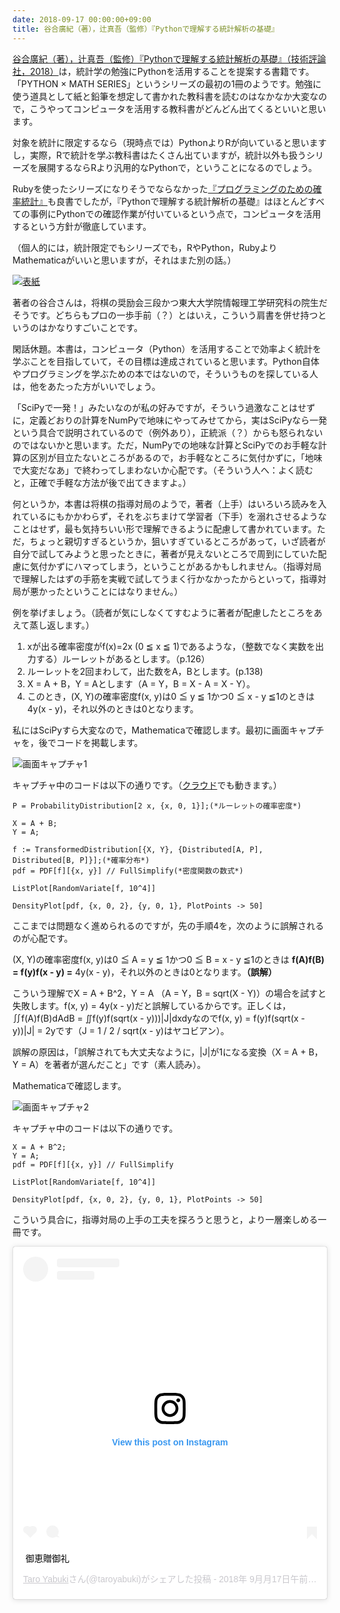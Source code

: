 ```yaml
---
date: 2018-09-17 00:00:00+09:00
title: 谷合廣紀（著），辻真吾（監修）『Pythonで理解する統計解析の基礎』
---
```


[谷合廣紀（著），辻真吾（監修）『Pythonで理解する統計解析の基礎』（技術評論社，2018）](https://www.amazon.co.jp/exec/obidos/asin/4297100495/inquisitor-22/)は，統計学の勉強にPythonを活用することを提案する書籍です。「PYTHON × MATH SERIES」というシリーズの最初の1冊のようです。勉強に使う道具として紙と鉛筆を想定して書かれた教科書を読むのはなかなか大変なので，こうやってコンピュータを活用する教科書がどんどん出てくるといいと思います。

対象を統計に限定するなら（現時点では）PythonよりRが向いていると思いますし，実際，Rで統計を学ぶ教科書はたくさん出ていますが，統計以外も扱うシリーズを展開するならRより汎用的なPythonで，ということになるのでしょう。

Rubyを使ったシリーズになりそうでならなかった[『プログラミングのための確率統計』](https://www.amazon.co.jp/exec/obidos/asin/4274067750/inquisitor-22/)も良書でしたが，『Pythonで理解する統計解析の基礎』はほとんどすべての事例にPythonでの確認作業が付いているという点で，コンピュータを活用するという方針が徹底しています。

（個人的には，統計限定でもシリーズでも，RやPython，RubyよりMathematicaがいいと思いますが，それはまた別の話。）

[![表紙](https://images-fe.ssl-images-amazon.com/images/P/4297100495.09.jpg)](https://www.amazon.co.jp/exec/obidos/asin/4297100495/inquisitor-22/)

著者の谷合さんは，将棋の奨励会三段かつ東大大学院情報理工学研究科の院生だそうです。どちらもプロの一歩手前（？）とはいえ，こういう肩書を併せ持つというのはかなりすごいことです。

閑話休題。本書は，コンピュータ（Python）を活用することで効率よく統計を学ぶことを目指していて，その目標は達成されていると思います。Python自体やプログラミングを学ぶための本ではないので，そういうものを探している人は，他をあたった方がいいでしょう。

「SciPyで一発！」みたいなのが私の好みですが，そういう過激なことはせずに，定義どおりの計算をNumPyで地味にやってみせてから，実はSciPyなら一発という具合で説明されているので（例外あり），正統派（？）からも怒られないのではないかと思います。ただ，NumPyでの地味な計算とSciPyでのお手軽な計算の区別が目立たないところがあるので，お手軽なところに気付かずに，「地味で大変だなあ」で終わってしまわないか心配です。（そういう人へ：よく読むと，正確で手軽な方法が後で出てきますよ。）

何というか，本書は将棋の指導対局のようで，著者（上手）はいろいろ読みを入れているにもかかわらず，それをぶちまけて学習者（下手）を溺れさせるようなことはせず，最も気持ちいい形で理解できるように配慮して書かれています。ただ，ちょっと親切すぎるというか，狙いすぎているところがあって，いざ読者が自分で試してみようと思ったときに，著者が見えないところで周到にしていた配慮に気付かずにハマってしまう，ということがあるかもしれません。（指導対局で理解したはずの手筋を実戦で試してうまく行かなかったからといって，指導対局が悪かったということにはなりません。）

例を挙げましょう。（読者が気にしなくてすむように著者が配慮したところをあえて蒸し返します。）

1. xが出る確率密度がf(x)=2x (0 ≦ x ≦ 1)であるような，（整数でなく実数を出力する）ルーレットがあるとします。（p.126）
1. ルーレットを2回まわして，出た数をA，Bとします。(p.138)
1. X = A + B，Y = Aとします（A = Y，B = X - A = X - Y）。
1. このとき，(X, Y)の確率密度f(x, y)は0 ≦ y ≦ 1かつ0 ≦ x - y ≦1のときは 4y(x - y)，それ以外のときは0となります。

私にはSciPyすら大変なので，Mathematicaで確認します。最初に画面キャプチャを，後でコードを掲載します。

![画面キャプチャ1](/images/2018-09-17-statistical-analysis-with-python-1.png)

キャプチャ中のコードは以下の通りです。（[クラウド](https://sandbox.open.wolframcloud.com)でも動きます。）

```
P = ProbabilityDistribution[2 x, {x, 0, 1}];(*ルーレットの確率密度*)

X = A + B;
Y = A;

f := TransformedDistribution[{X, Y}, {Distributed[A, P], Distributed[B, P]}];(*確率分布*)
pdf = PDF[f][{x, y}] // FullSimplify(*密度関数の数式*)

ListPlot[RandomVariate[f, 10^4]]

DensityPlot[pdf, {x, 0, 2}, {y, 0, 1}, PlotPoints -> 50]
```

ここまでは問題なく進められるのですが，先の手順4を，次のように誤解されるのが心配です。

(X, Y)の確率密度f(x, y)は0 ≦ A = y ≦ 1かつ0 ≦ B = x - y ≦1のときは **f(A)f(B) = f(y)f(x - y) =** 4y(x - y)，それ以外のときは0となります。**（誤解）**

こういう理解でX = A + B^2，Y = A （A = Y，B = sqrt(X - Y)）の場合を試すと失敗します。f(x, y) = 4y(x - y)だと誤解しているからです。正しくは，∬f(A)f(B)dAdB = ∬f(y)f(sqrt(x - y)))\|J\|dxdyなのでf(x, y) = f(y)f(sqrt(x - y))\|J\| = 2yです（J = 1 / 2 / sqrt(x - y)はヤコビアン）。

誤解の原因は，「誤解されても大丈夫なように，\|J\|が1になる変換（X = A + B，Y = A）を著者が選んだこと」です（素人読み）。

Mathematicaで確認します。

![画面キャプチャ2](/images/2018-09-17-statistical-analysis-with-python-2.png)

キャプチャ中のコードは以下の通りです。

```
X = A + B^2;
Y = A;
pdf = PDF[f][{x, y}] // FullSimplify

ListPlot[RandomVariate[f, 10^4]]

DensityPlot[pdf, {x, 0, 2}, {y, 0, 1}, PlotPoints -> 50]
```

こういう具合に，指導対局の上手の工夫を探ろうと思うと，より一層楽しめる一冊です。

<blockquote class="instagram-media" data-instgrm-captioned data-instgrm-permalink="https://www.instagram.com/p/Bn1LNKJhRSo/?utm_source=ig_embed_loading" data-instgrm-version="12" style=" background:#FFF; border:0; border-radius:3px; box-shadow:0 0 1px 0 rgba(0,0,0,0.5),0 1px 10px 0 rgba(0,0,0,0.15); margin: 1px; max-width:540px; min-width:326px; padding:0; width:99.375%; width:-webkit-calc(100% - 2px); width:calc(100% - 2px);"><div style="padding:16px;"> <a href="https://www.instagram.com/p/Bn1LNKJhRSo/?utm_source=ig_embed_loading" style=" background:#FFFFFF; line-height:0; padding:0 0; text-align:center; text-decoration:none; width:100%;" target="_blank"> <div style=" display: flex; flex-direction: row; align-items: center;"> <div style="background-color: #F4F4F4; border-radius: 50%; flex-grow: 0; height: 40px; margin-right: 14px; width: 40px;"></div> <div style="display: flex; flex-direction: column; flex-grow: 1; justify-content: center;"> <div style=" background-color: #F4F4F4; border-radius: 4px; flex-grow: 0; height: 14px; margin-bottom: 6px; width: 100px;"></div> <div style=" background-color: #F4F4F4; border-radius: 4px; flex-grow: 0; height: 14px; width: 60px;"></div></div></div><div style="padding: 19% 0;"></div><div style="display:block; height:50px; margin:0 auto 12px; width:50px;"><svg width="50px" height="50px" viewBox="0 0 60 60" version="1.1" xmlns="http://www.w3.org/2000/svg" xmlns:xlink="http://www.w3.org/1999/xlink"><g stroke="none" stroke-width="1" fill="none" fill-rule="evenodd"><g transform="translate(-511.000000, -20.000000)" fill="#000000"><g><path d="M556.869,30.41 C554.814,30.41 553.148,32.076 553.148,34.131 C553.148,36.186 554.814,37.852 556.869,37.852 C558.924,37.852 560.59,36.186 560.59,34.131 C560.59,32.076 558.924,30.41 556.869,30.41 M541,60.657 C535.114,60.657 530.342,55.887 530.342,50 C530.342,44.114 535.114,39.342 541,39.342 C546.887,39.342 551.658,44.114 551.658,50 C551.658,55.887 546.887,60.657 541,60.657 M541,33.886 C532.1,33.886 524.886,41.1 524.886,50 C524.886,58.899 532.1,66.113 541,66.113 C549.9,66.113 557.115,58.899 557.115,50 C557.115,41.1 549.9,33.886 541,33.886 M565.378,62.101 C565.244,65.022 564.756,66.606 564.346,67.663 C563.803,69.06 563.154,70.057 562.106,71.106 C561.058,72.155 560.06,72.803 558.662,73.347 C557.607,73.757 556.021,74.244 553.102,74.378 C549.944,74.521 548.997,74.552 541,74.552 C533.003,74.552 532.056,74.521 528.898,74.378 C525.979,74.244 524.393,73.757 523.338,73.347 C521.94,72.803 520.942,72.155 519.894,71.106 C518.846,70.057 518.197,69.06 517.654,67.663 C517.244,66.606 516.755,65.022 516.623,62.101 C516.479,58.943 516.448,57.996 516.448,50 C516.448,42.003 516.479,41.056 516.623,37.899 C516.755,34.978 517.244,33.391 517.654,32.338 C518.197,30.938 518.846,29.942 519.894,28.894 C520.942,27.846 521.94,27.196 523.338,26.654 C524.393,26.244 525.979,25.756 528.898,25.623 C532.057,25.479 533.004,25.448 541,25.448 C548.997,25.448 549.943,25.479 553.102,25.623 C556.021,25.756 557.607,26.244 558.662,26.654 C560.06,27.196 561.058,27.846 562.106,28.894 C563.154,29.942 563.803,30.938 564.346,32.338 C564.756,33.391 565.244,34.978 565.378,37.899 C565.522,41.056 565.552,42.003 565.552,50 C565.552,57.996 565.522,58.943 565.378,62.101 M570.82,37.631 C570.674,34.438 570.167,32.258 569.425,30.349 C568.659,28.377 567.633,26.702 565.965,25.035 C564.297,23.368 562.623,22.342 560.652,21.575 C558.743,20.834 556.562,20.326 553.369,20.18 C550.169,20.033 549.148,20 541,20 C532.853,20 531.831,20.033 528.631,20.18 C525.438,20.326 523.257,20.834 521.349,21.575 C519.376,22.342 517.703,23.368 516.035,25.035 C514.368,26.702 513.342,28.377 512.574,30.349 C511.834,32.258 511.326,34.438 511.181,37.631 C511.035,40.831 511,41.851 511,50 C511,58.147 511.035,59.17 511.181,62.369 C511.326,65.562 511.834,67.743 512.574,69.651 C513.342,71.625 514.368,73.296 516.035,74.965 C517.703,76.634 519.376,77.658 521.349,78.425 C523.257,79.167 525.438,79.673 528.631,79.82 C531.831,79.965 532.853,80.001 541,80.001 C549.148,80.001 550.169,79.965 553.369,79.82 C556.562,79.673 558.743,79.167 560.652,78.425 C562.623,77.658 564.297,76.634 565.965,74.965 C567.633,73.296 568.659,71.625 569.425,69.651 C570.167,67.743 570.674,65.562 570.82,62.369 C570.966,59.17 571,58.147 571,50 C571,41.851 570.966,40.831 570.82,37.631"></path></g></g></g></svg></div><div style="padding-top: 8px;"> <div style=" color:#3897f0; font-family:Arial,sans-serif; font-size:14px; font-style:normal; font-weight:550; line-height:18px;"> View this post on Instagram</div></div><div style="padding: 12.5% 0;"></div> <div style="display: flex; flex-direction: row; margin-bottom: 14px; align-items: center;"><div> <div style="background-color: #F4F4F4; border-radius: 50%; height: 12.5px; width: 12.5px; transform: translateX(0px) translateY(7px);"></div> <div style="background-color: #F4F4F4; height: 12.5px; transform: rotate(-45deg) translateX(3px) translateY(1px); width: 12.5px; flex-grow: 0; margin-right: 14px; margin-left: 2px;"></div> <div style="background-color: #F4F4F4; border-radius: 50%; height: 12.5px; width: 12.5px; transform: translateX(9px) translateY(-18px);"></div></div><div style="margin-left: 8px;"> <div style=" background-color: #F4F4F4; border-radius: 50%; flex-grow: 0; height: 20px; width: 20px;"></div> <div style=" width: 0; height: 0; border-top: 2px solid transparent; border-left: 6px solid #f4f4f4; border-bottom: 2px solid transparent; transform: translateX(16px) translateY(-4px) rotate(30deg)"></div></div><div style="margin-left: auto;"> <div style=" width: 0px; border-top: 8px solid #F4F4F4; border-right: 8px solid transparent; transform: translateY(16px);"></div> <div style=" background-color: #F4F4F4; flex-grow: 0; height: 12px; width: 16px; transform: translateY(-4px);"></div> <div style=" width: 0; height: 0; border-top: 8px solid #F4F4F4; border-left: 8px solid transparent; transform: translateY(-4px) translateX(8px);"></div></div></div></a> <p style=" margin:8px 0 0 0; padding:0 4px;"> <a href="https://www.instagram.com/p/Bn1LNKJhRSo/?utm_source=ig_embed_loading" style=" color:#000; font-family:Arial,sans-serif; font-size:14px; font-style:normal; font-weight:normal; line-height:17px; text-decoration:none; word-wrap:break-word;" target="_blank">御恵贈御礼</a></p> <p style=" color:#c9c8cd; font-family:Arial,sans-serif; font-size:14px; line-height:17px; margin-bottom:0; margin-top:8px; overflow:hidden; padding:8px 0 7px; text-align:center; text-overflow:ellipsis; white-space:nowrap;"><a href="https://www.instagram.com/taroyabuki/?utm_source=ig_embed_loading" style=" color:#c9c8cd; font-family:Arial,sans-serif; font-size:14px; font-style:normal; font-weight:normal; line-height:17px;" target="_blank"> Taro Yabuki</a>さん(@taroyabuki)がシェアした投稿 - <time style=" font-family:Arial,sans-serif; font-size:14px; line-height:17px;" datetime="2018-09-17T14:38:17+00:00">2018年 9月月17日午前7時38分PDT</time></p></div></blockquote> <script async defer src="//www.instagram.com/embed.js"></script>